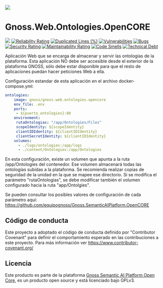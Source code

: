![](https://content.gnoss.ws/imagenes/proyectos/personalizacion/7e72bf14-28b9-4beb-82f8-e32a3b49d9d3/cms/logognossazulprincipal.png)

# Gnoss.Web.Ontologies.OpenCORE

![](https://github.com/equipognoss/Gnoss.Web.Ontologies.OpenCORE/workflows/BuildOntologies/badge.svg)
[![Reliability Rating](https://sonarcloud.io/api/project_badges/measure?project=equipognoss_Gnoss.Web.Ontologies.OpenCORE&metric=reliability_rating)](https://sonarcloud.io/summary/new_code?id=equipognoss_Gnoss.Web.Ontologies.OpenCORE)
[![Duplicated Lines (%)](https://sonarcloud.io/api/project_badges/measure?project=equipognoss_Gnoss.Web.Ontologies.OpenCORE&metric=duplicated_lines_density)](https://sonarcloud.io/summary/new_code?id=equipognoss_Gnoss.Web.Ontologies.OpenCORE)
[![Vulnerabilities](https://sonarcloud.io/api/project_badges/measure?project=equipognoss_Gnoss.Web.Ontologies.OpenCORE&metric=vulnerabilities)](https://sonarcloud.io/summary/new_code?id=equipognoss_Gnoss.Web.Ontologies.OpenCORE)
[![Bugs](https://sonarcloud.io/api/project_badges/measure?project=equipognoss_Gnoss.Web.Ontologies.OpenCORE&metric=bugs)](https://sonarcloud.io/summary/new_code?id=equipognoss_Gnoss.Web.Ontologies.OpenCORE)
[![Security Rating](https://sonarcloud.io/api/project_badges/measure?project=equipognoss_Gnoss.Web.Ontologies.OpenCORE&metric=security_rating)](https://sonarcloud.io/summary/new_code?id=equipognoss_Gnoss.Web.Ontologies.OpenCORE)
[![Maintainability Rating](https://sonarcloud.io/api/project_badges/measure?project=equipognoss_Gnoss.Web.Ontologies.OpenCORE&metric=sqale_rating)](https://sonarcloud.io/summary/new_code?id=equipognoss_Gnoss.Web.Ontologies.OpenCORE)
[![Code Smells](https://sonarcloud.io/api/project_badges/measure?project=equipognoss_Gnoss.Web.Ontologies.OpenCORE&metric=code_smells)](https://sonarcloud.io/summary/new_code?id=equipognoss_Gnoss.Web.Ontologies.OpenCORE)
[![Technical Debt](https://sonarcloud.io/api/project_badges/measure?project=equipognoss_Gnoss.Web.Ontologies.OpenCORE&metric=sqale_index)](https://sonarcloud.io/summary/new_code?id=equipognoss_Gnoss.Web.Ontologies.OpenCORE)


Aplicación Web que se encarga de almacenar y servir las ontologías de la plataforma. Esta aplicación NO debe ser accesible desde el exterior de la plataforma GNOSS, sólo debe estar disponible para que el resto de aplicaciones puedan hacer peticiones Web a ella.

Configuración estandar de esta aplicación en el archivo docker-compose.yml: 

```yml
ontologies:
    image: gnoss/gnoss.web.ontologies.opencore
    env_file: .env
    ports:
     - ${puerto_ontologies}:80
    environment:
     rutaOntologias: "/app/Ontologies/Files"
     scopeIdentity: ${scopeIdentity}
     clientIDIdentity: ${clientIDIdentity}
     clientSecretIdentity: ${clientIDIdentity}
    volumes:
      - ./logs/ontologies:/app/logs
      - ./content/Ontologies:/app/Ontologies
```

En esta configuración, existe un volumen que apunta a la ruta /app/Ontologies del contenedor. Ese volumen almacenará todas las ontologías subidas a la plataforma. Se recomienda realizar copias de seguridad de la unidad en la que se mapee ese directorio. Si se modifica el parámetro "rutaOntologias", se debe modificar también el volumen configurado hacia la ruta "app/Ontolgies". 

Se pueden consultar los posibles valores de configuración de cada parámetro aquí: https://github.com/equipognoss/Gnoss.SemanticAIPlatform.OpenCORE

## Código de conducta
Este proyecto a adoptado el código de conducta definido por "Contributor Covenant" para definir el comportamiento esperado en las contribuciones a este proyecto. Para más información ver https://www.contributor-covenant.org/

## Licencia
Este producto es parte de la plataforma [Gnoss Semantic AI Platform Open Core](https://github.com/equipognoss/Gnoss.SemanticAIPlatform.OpenCORE), es un producto open source y está licenciado bajo GPLv3.
